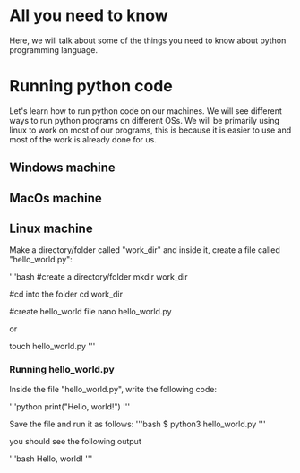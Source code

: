 # All you need to know

Here, we will talk about some of the things you need to know about python programming language.

# Running python code

Let's learn how to run python code on our machines. We will see different ways to run python programs on different OSs.
We will be primarily using linux to work on most of our programs, this is because it is easier to use and most of the work is already done for us.

## Windows machine


## MacOs machine

## Linux machine

Make a directory/folder called "work_dir" and inside it, create a file called "hello_world.py":

'''bash
#create a directory/folder
mkdir work_dir

#cd into the folder
cd work_dir

#create hello_world file
nano hello_world.py

   or

touch hello_world.py
'''

### Running hello_world.py

Inside the file "hello_world.py", write the following code:

'''python
print("Hello, world!")
'''

Save the file and run it as follows:
'''bash
$ python3 hello_world.py
'''

you should see the following output

'''bash
Hello, world!
'''
